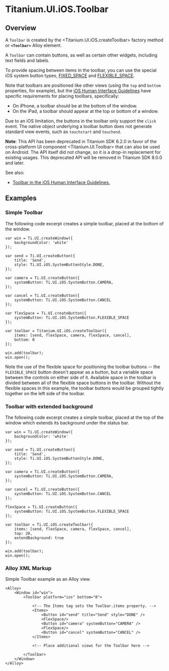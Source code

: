 # Titanium.UI.iOS.Toolbar

<TypeHeader/>

## Overview

A `Toolbar` is created by the <Titanium.UI.iOS.createToolbar> factory method or **`<Toolbar>`** Alloy element.

A `Toolbar` can contain buttons, as well as certain other widgets, including text fields and
labels.

To provide spacing between items in the toolbar, you can use the special iOS system button types,
[FIXED_SPACE](Titanium.UI.iOS.SystemButton.FIXED_SPACE) and
[FLEXIBLE_SPACE](Titanium.UI.iOS.SystemButton.FLEXIBLE_SPACE).

Note that toolbars are positioned like other views (using the `top` and `bottom` properties,
for example), but the [iOS Human Interface Guidelines](https://developer.apple.com/ios/human-interface-guidelines/overview/themes/#//apple_ref/doc/uid/TP40006556-CH12-SW4)
have specific requirements for placing toolbars, specifically:

* On iPhone, a toolbar should be at the bottom of the window.
* On the iPad, a toolbar should appear at the top or bottom of a window.

Due to an iOS limitation, the buttons in the toolbar only support the `click` event.
The native object underlying a toolbar button does not generate standard view events,
such as `touchstart` and `touchend`.

**Note**:
This API has been deprecated in Titanium SDK 6.2.0 in favor of the cross-platform
UI component <Titanium.UI.Toolbar> that can also be used on Android. The API itself
did not change, so it is a drop-in replacement for existing usages. This deprecated
API will be removed in Titanium SDK 8.0.0 and later.

See also:

*  [Toolbar in the iOS Human Interface Guidelines.](https://developer.apple.com/ios/human-interface-guidelines/overview/themes/#//apple_ref/doc/uid/TP40006556-CH12-SW4)

## Examples

### Simple Toolbar

The following code excerpt creates a simple toolbar, placed at the bottom of the window.

    var win = Ti.UI.createWindow({
        backgroundColor: 'white'
    });

    var send = Ti.UI.createButton({
        title: 'Send',
        style: Ti.UI.iOS.SystemButtonStyle.DONE,
    });

    var camera = Ti.UI.createButton({
        systemButton: Ti.UI.iOS.SystemButton.CAMERA,
    });

    var cancel = Ti.UI.createButton({
        systemButton: Ti.UI.iOS.SystemButton.CANCEL
    });

    var flexSpace = Ti.UI.createButton({
        systemButton: Ti.UI.iOS.SystemButton.FLEXIBLE_SPACE
    });

    var toolbar = Titanium.UI.iOS.createToolbar({
        items: [send, flexSpace, camera, flexSpace, cancel],
        bottom: 0
    });

    win.add(toolbar);
    win.open();

Note the use of the flexible space for positioning the toolbar buttons -- the
`FLEXIBLE_SPACE` button doesn't appear as a button, but a variable space between the
controls on either side of it. Available space in the toolbar is divided between all of the
flexible space buttons in the toolbar. Without the flexible spaces in this example,
the toolbar buttons would be grouped tightly together on the left side of the toolbar.

### Toolbar with extended background

The following code excerpt creates a simple toolbar, placed at the top of the window which extends its background under the status bar.

    var win = Ti.UI.createWindow({
        backgroundColor: 'white'
    });

    var send = Ti.UI.createButton({
        title: 'Send',
        style: Ti.UI.iOS.SystemButtonStyle.DONE,
    });

    var camera = Ti.UI.createButton({
        systemButton: Ti.UI.iOS.SystemButton.CAMERA,
    });

    var cancel = Ti.UI.createButton({
        systemButton: Ti.UI.iOS.SystemButton.CANCEL
    });

    flexSpace = Ti.UI.createButton({
        systemButton: Ti.UI.iOS.SystemButton.FLEXIBLE_SPACE
    });

    var toolbar = Ti.UI.iOS.createToolbar({
        items: [send, flexSpace, camera, flexSpace, cancel],
        top: 20,
        extendBackground: true
    });

    win.add(toolbar);
    win.open();

### Alloy XML Markup

Simple Toolbar example as an Alloy view.

    <Alloy>
        <Window id="win">
            <Toolbar platform="ios" bottom="0">

                <!-- The Items tag sets the Toolbar.items property. -->
                <Items>
                    <Button id="send" title="Send" style="DONE" />
                    <FlexSpace/>
                    <Button id="camera" systemButton="CAMERA" />
                    <FlexSpace/>
                    <Button id="cancel" systemButton="CANCEL" />
                </Items>

                <!-- Place additional views for the Toolbar here -->

            </Toolbar>
        </Window>
    </Alloy>

<ApiDocs/>

